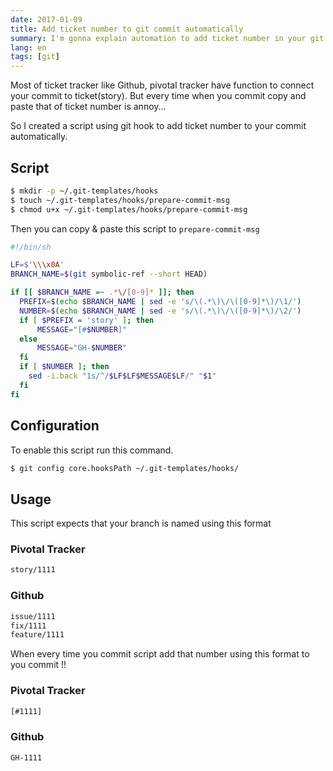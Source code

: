 ```yaml
---
date: 2017-01-09
title: Add ticket number to git commit automatically
summary: I'm gonna explain automation to add ticket number in your git commit
lang: en
tags: [git]
---
```


Most of ticket tracker like Github, pivotal tracker have function to connect your commit to ticket(story).
But every time when you commit copy and paste that of ticket number is annoy...

So I created a script using git hook to add ticket number to your commit automatically.

## Script

```bash
$ mkdir -p ~/.git-templates/hooks
$ touch ~/.git-templates/hooks/prepare-commit-msg
$ chmod u+x ~/.git-templates/hooks/prepare-commit-msg
```

Then you can copy & paste this script to `prepare-commit-msg`

```bash
#!/bin/sh

LF=$'\\\x0A'
BRANCH_NAME=$(git symbolic-ref --short HEAD)

if [[ $BRANCH_NAME =~ .*\/[0-9]* ]]; then
  PREFIX=$(echo $BRANCH_NAME | sed -e 's/\(.*\)\/\([0-9]*\)/\1/')
  NUMBER=$(echo $BRANCH_NAME | sed -e 's/\(.*\)\/\([0-9]*\)/\2/')
  if [ $PREFIX = 'story' ]; then
      MESSAGE="[#$NUMBER]"
  else
      MESSAGE="GH-$NUMBER"
  fi
  if [ $NUMBER ]; then
    sed -i.back "1s/^/$LF$LF$MESSAGE$LF/" "$1"
  fi
fi
```

## Configuration

To enable this script run this command.

```bash
$ git config core.hooksPath ~/.git-templates/hooks/
```

## Usage

This script expects that your branch is named using this format

### Pivotal Tracker

```bash
story/1111
```


### Github

```bash
issue/1111
fix/1111
feature/1111
```


When every time you commit script add that number using this format to you commit !!


### Pivotal Tracker
```bash
[#1111]
```

### Github
```bash
GH-1111
```
